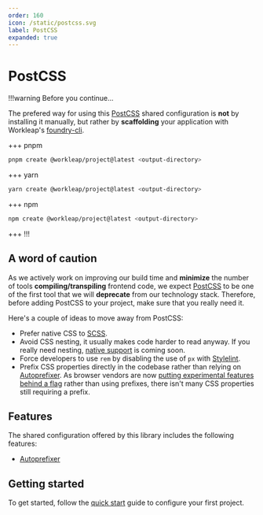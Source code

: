 ```yaml
---
order: 160
icon: /static/postcss.svg
label: PostCSS
expanded: true
---
```


# PostCSS

!!!warning Before you continue...

The prefered way for using this [PostCSS](https://postcss.org/) shared configuration is **not** by installing it manually, but rather by **scaffolding** your application with Workleap's [foundry-cli](https://github.com/gsoft-inc/wl-foundry-cli).

+++ pnpm
```bash
pnpm create @workleap/project@latest <output-directory>
```
+++ yarn
```bash
yarn create @workleap/project@latest <output-directory>
```
+++ npm
```bash
npm create @workleap/project@latest <output-directory>
```
+++
!!!

## A word of caution

As we actively work on improving our build time and **minimize** the number of tools **compiling/transpiling** frontend code, we expect [PostCSS](https://postcss.org/) to be one of the first tool that we will **deprecate** from our technology stack. Therefore, before adding PostCSS to your project, make sure that you really need it.

Here's a couple of ideas to move away from PostCSS:

- Prefer native CSS to [SCSS](https://sass-lang.com/documentation/syntax/).
- Avoid CSS nesting, it usually makes code harder to read anyway. If you really need nesting, [native support](https://www.w3.org/TR/css-nesting-1/) is coming soon.
- Force developers to use `rem` by disabling the use of `px` with [Stylelint](https://stylelint.io/).
- Prefix CSS properties directly in the codebase rather than relying on [Autoprefixer](https://github.com/postcss/autoprefixer). As browser vendors are now [putting experimental features behind a flag](https://github.com/postcss/autoprefixer) rather than using prefixes, there isn't many CSS properties still requiring a prefix.

## Features

The shared configuration offered by this library includes the following features:

- [Autoprefixer](https://github.com/postcss/autoprefixer)

## Getting started

To get started, follow the [quick start](configure-project.md) guide to configure your first project.
